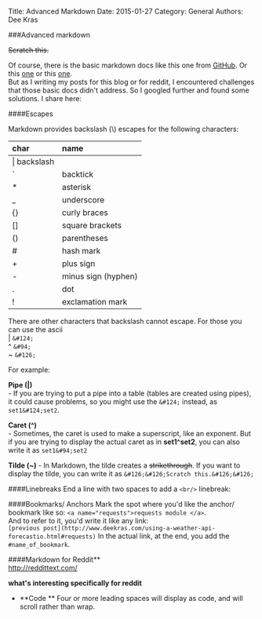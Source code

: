 Title: Advanced Markdown
Date: 2015-01-27
Category: General
Authors: Dee Kras

###Advanced markdown

~~Scratch this.~~

Of course, there is the basic markdown docs like this one from [GitHub](https://help.github.com/articles/markdown-basics/). Or this [one](https://github.com/adam-p/markdown-here/wiki/Markdown-Cheatsheet) or this [one](http://warpedvisions.org/projects/markdown-cheat-sheet/).  
But as I writing my posts for this blog or for reddit, I encountered challenges that those basic docs didn't address. So I googled further and found some solutions. I share here:

####Escapes

Markdown provides backslash (\\) escapes for the following characters:

|char | name|
|:-|:-|
|\\|   backslash  
|\`|   backtick  
|\*|   asterisk  
|\_|   underscore  
|\{\}|  curly braces  
|\[\]|  square brackets  
|\(\)|  parentheses  
|\# |  hash mark  
|\+ |  plus sign  
|\- |  minus sign (hyphen)  
|\. |  dot  
|\! |  exclamation mark  

There are other characters that backslash cannot escape. For those you can use the ascii  
|   `&#124;`  
^   `&#94;`  
~   `&#126;`



For example:  

**Pipe (|)**  
    - If you are trying to put a pipe into a table (tables are created using pipes), it could cause problems, so you might use the `&#124;` instead, as `set1&#124;set2`.

**Caret (^)**  
    - Sometimes, the caret is used to make a superscript, like an exponent. But if you are trying to display the actual caret as in **set1^set2**, you can also write it as `set1&#94;set2`

**Tilde (~)**
    - In Markdown, the tilde creates a <strike>strikethrough</strike>.  If you want to display the tilde, you can write it as `&#126;&#126;Scratch this.&#126;&#126;`


####Linebreaks 
End a line with two spaces to add a `<br/>` linebreak:

####Bookmarks/ Anchors
Mark the spot where you'd like the anchor/ bookmark like so: `<a name="requests">requests module </a>`.  
And to refer to it, you'd write it like any link:  
`[previous post](http://www.deekras.com/using-a-weather-api-forecastio.html#requests)`
In the actual link, at the end, you add the `#name_of_bookmark`.

####Markdown for Reddit**  
http://reddittext.com/

**what's interesting specifically for reddit**  
   -  **Code **    Four or more leading spaces will display as code, and will scroll rather than wrap.
